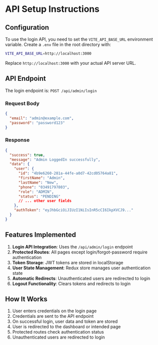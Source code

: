 # API Setup Instructions

## Configuration

To use the login API, you need to set the `VITE_API_BASE_URL` environment variable. Create a `.env` file in the root directory with:

```bash
VITE_API_BASE_URL=http://localhost:3000
```

Replace `http://localhost:3000` with your actual API server URL.

## API Endpoint

The login endpoint is: `POST /api/admin/login`

### Request Body

```json
{
  "email": "admin@example.com",
  "password": "password123"
}
```

### Response

```json
{
  "success": true,
  "message": "Admin LoggedIn successfully",
  "data": {
    "user": {
      "id": "4b9e6260-281a-44fe-a0d7-42cd05764a81",
      "firstName": "Admin",
      "lastName": "New",
      "phone": "03491797803",
      "role": "ADMIN",
      "status": "PENDING"
      // ... other user fields
    },
    "authToken": "eyJhbGciOiJIUzI1NiIsInR5cCI6IkpXVCJ9..."
  }
}
```

## Features Implemented

1. **Login API Integration**: Uses the `/api/admin/login` endpoint
2. **Protected Routes**: All pages except login/forgot-password require authentication
3. **Token Storage**: JWT tokens are stored in localStorage
4. **User State Management**: Redux store manages user authentication state
5. **Automatic Redirects**: Unauthenticated users are redirected to login
6. **Logout Functionality**: Clears tokens and redirects to login

## How It Works

1. User enters credentials on the login page
2. Credentials are sent to the API endpoint
3. On successful login, user data and token are stored
4. User is redirected to the dashboard or intended page
5. Protected routes check authentication status
6. Unauthenticated users are redirected to login

